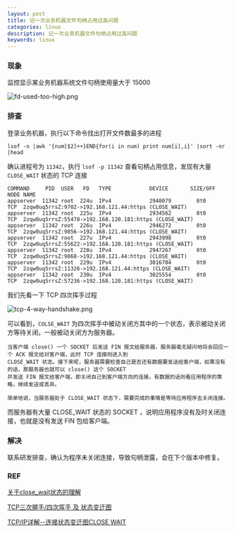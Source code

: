 ```yaml
---
layout: post
title: 记一次业务机器文件句柄占用过高问题
categories: linux
description: 记一次业务机器文件句柄占用过高问题
keywords: linux
---
```



### 现象

监控显示某业务机器系统文件句柄使用量大于 15000

![fd-used-too-high.png](https://i.loli.net/2021/08/08/p6Un14HRtbEPCdz.png)

### 排查

登录业务机器，执行以下命令找出打开文件数最多的进程

```shell
lsof -n |awk '{num[$2]++}END{for(i in num) print num[i],i}' |sort -nr |head 
```

确认进程号为 `11342`，执行 `lsof -p 11342` 查看句柄占用信息，发现有大量 `CLOSE_WAIT` 状态的 TCP 连接

```shell
COMMAND     PID  USER   FD   TYPE            DEVICE       SIZE/OFF                NODE NAME
appserver  11342 root  224u  IPv4            2940079        0t0       TCP  2zqw0uq5rrsZ:9702->192.168.121.44:https (CLOSE_WAIT)
appserver  11342 root  225u  IPv4            2934562        0t0       TCP  2zqw0uq5rrsZ:55478->192.168.120.181:https (CLOSE_WAIT)
appserver  11342 root  226u  IPv4            2946272        0t0       TCP  2zqw0uq5rrsZ:9856->192.168.121.44:https (CLOSE_WAIT)
appserver  11342 root  227u  IPv4            2943998        0t0       TCP  2zqw0uq5rrsZ:55622->192.168.120.181:https (CLOSE_WAIT)
appserver  11342 root  228u  IPv4            2947267        0t0       TCP  2zqw0uq5rrsZ:9868->192.168.121.44:https (CLOSE_WAIT)
appserver  11342 root  229u  IPv4            3016704        0t0       TCP  2zqw0uq5rrsZ:11326->192.168.121.44:https (CLOSE_WAIT)
appserver  11342 root  230u  IPv4            3025554        0t0       TCP  2zqw0uq5rrsZ:57236->192.168.120.181:https (CLOSE_WAIT)
```

我们先看一下 TCP 四次挥手过程

![tcp-4-way-handshake.png](https://i.loli.net/2021/08/08/OwtzZYJhlom3n7y.png)

可以看到，`COLSE_WAIT` 为四次挥手中被动关闭方其中的一个状态，表示被动关闭方等待关闭。一般被动关闭方为服务器。

```plain
当客户端 close() 一个 SOCKET 后发送 FIN 报文给服务器，服务器毫无疑问地将会回应一个 ACK 报文给对客户端，此时 TCP 连接则进入到
CLOSE_WAIT 状态。接下来呢，服务器需要检查自己是否还有数据要发送给客户端，如果没有的话，那服务器也就可以 close() 这个 SOCKET 
并发送 FIN 报文给客户端，即关闭自己到客户端方向的连接。有数据的话则看应用程序的策略，继续发送或丢弃。

简单地说，当服务器处于 CLOSE_WAIT 状态下，需要完成的事情是等待应用程序去关闭连接。
```
  
而服务器有大量 CLOSE_WAIT 状态的 SOCKET ，说明应用程序没有及时关闭连接，也就是没有发送 FIN 包给客户端。


### 解决

联系研发排查，确认为程序未关闭连接，导致句柄泄露，会在下个版本中修复。

### REF

[关于close_wait状态的理解](https://blog.csdn.net/qq_39382769/article/details/90703382)

[TCP三次握手/四次挥手 及 状态变迁图](https://blog.csdn.net/pmt123456/article/details/56677578)

[TCP/IP详解--连接状态变迁图CLOSE WAIT](https://blog.csdn.net/hfhhgfv/article/details/84064230)

